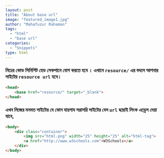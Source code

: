 ```yaml
---
layout: post
title: "About base url"
image: "featured_image1.jpg"
author: "Mahafuzur Rahaman"
tags:
  - "html"
  - "base url"
categories:
  - "Snippets"
type: html
---
```


### নিচের কোড সিনিপিট হেড সেকশানে যোগ করতে হবে । এখানে `resource/` এর বদলে আপনার সাইটের  `resource url` হবে।

<!--more-->


```html
<head>
	<base href="resource/" target="_blank">
</head>
```

### এখন নিজের মনমত সাইটের যে কোন যায়গায সরাসরি সাইটের বেস `url` ছারাই লিংক এড্রেস দেয়া যাবে,

```html
<body>
	<div class="container">
		<img src="html.png" width="25" height="25" alt="html-tag">
		<a href="http://www.w3schools.com">W3Schools</a>
	</div>
</body>
```
